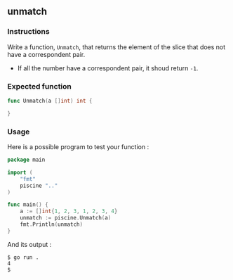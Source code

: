 ## unmatch

### Instructions

Write a function, `Unmatch`, that returns the element of the slice that does not have a correspondent pair.

- If all the number have a correspondent pair, it shoud return `-1`.

### Expected function

```go
func Unmatch(a []int) int {

}
```

### Usage

Here is a possible program to test your function :

```go
package main

import (
	"fmt"
	piscine ".."
)

func main() {
	a := []int{1, 2, 3, 1, 2, 3, 4}
	unmatch := piscine.Unmatch(a)
	fmt.Println(unmatch)
}
```

And its output :

```console
$ go run .
4
$
```
